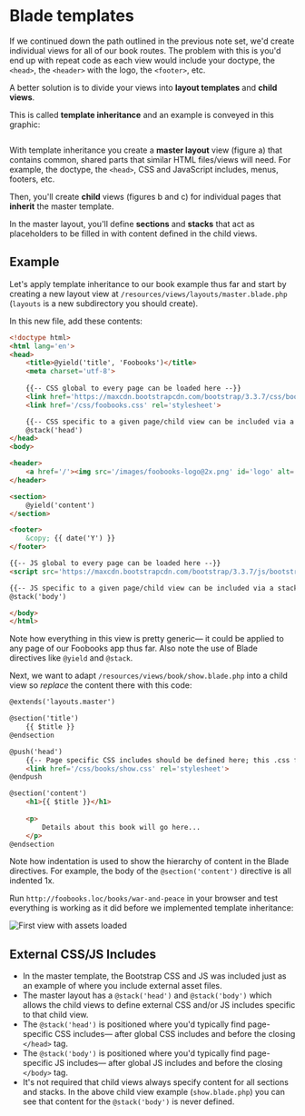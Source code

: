 # Blade templates
If we continued down the path outlined in the previous note set, we'd create individual views for all of our book routes. The problem with this is you'd end up with repeat code as each view would include your doctype, the `<head>`, the `<header>` with the logo, the `<footer>`, etc.

A better solution is to divide your views into __layout templates__ and __child views__.

This is called __template inheritance__ and an example is conveyed in this graphic:

<img src='https://s3.amazonaws.com/making-the-internet/laravel-view-inheritance@2x.png' style='max-width:792px;' alt=''>

With template inheritance you create a __master layout__ view (figure a) that contains common, shared parts that similar HTML files/views will need. For example, the doctype, the `<head>`, CSS and JavaScript includes, menus, footers, etc. 

Then, you'll create __child__ views (figures b and c) for individual pages that __inherit__ the master template.

In the master layout, you'll define __sections__ and __stacks__ that act as placeholders to be filled in with content defined in the child views.


## Example
Let's apply template inheritance to our book example thus far and start by creating a new layout view at `/resources/views/layouts/master.blade.php` (`layouts` is a new subdirectory you should create).

In this new file, add these contents:

```html
<!doctype html>
<html lang='en'>
<head>
    <title>@yield('title', 'Foobooks')</title>
    <meta charset='utf-8'>
    
    {{-- CSS global to every page can be loaded here --}}
    <link href='https://maxcdn.bootstrapcdn.com/bootstrap/3.3.7/css/bootstrap.min.css' rel='stylesheet' integrity='sha384-BVYiiSIFeK1dGmJRAkycuHAHRg32OmUcww7on3RYdg4Va+PmSTsz/K68vbdEjh4u' crossorigin='anonymous'>
    <link href='/css/foobooks.css' rel='stylesheet'>

    {{-- CSS specific to a given page/child view can be included via a stack --}}
    @stack('head')
</head>
<body>

<header>
    <a href='/'><img src='/images/foobooks-logo@2x.png' id='logo' alt='Foobooks Logo'></a>
</header>

<section>
    @yield('content')
</section>

<footer>
    &copy; {{ date('Y') }}
</footer>

{{-- JS global to every page can be loaded here --}}
<script src='https://maxcdn.bootstrapcdn.com/bootstrap/3.3.7/js/bootstrap.min.js' integrity='sha384-Tc5IQib027qvyjSMfHjOMaLkfuWVxZxUPnCJA7l2mCWNIpG9mGCD8wGNIcPD7Txa' crossorigin='anonymous'></script>

{{-- JS specific to a given page/child view can be included via a stack --}}
@stack('body')

</body>
</html>
```

Note how everything in this view is pretty generic&mdash; it could be applied to any page of our Foobooks app thus far. Also note the use of Blade directives like `@yield` and `@stack`.

Next, we want to adapt `/resources/views/book/show.blade.php` into a child view so *replace* the content there with this code:

```html
@extends('layouts.master')

@section('title')
    {{ $title }}
@endsection

@push('head')
    {{-- Page specific CSS includes should be defined here; this .css file does not exist yet, but we can create it --}}
    <link href='/css/books/show.css' rel='stylesheet'>
@endpush

@section('content')
    <h1>{{ $title }}</h1>
    
    <p>
        Details about this book will go here...
    </p>
@endsection
```

Note how indentation is used to show the hierarchy of content in the Blade directives. For example, the body of the `@section('content')` directive is all indented 1x.

Run `http://foobooks.loc/books/war-and-peace` in your browser and test everything is working as it did before we implemented template inheritance:

<img src='https://s3.amazonaws.com/making-the-internet/laravel-first-view-with-assets@2x.png' style='max-width:743px;' alt='First view with assets loaded'>


## External CSS/JS Includes
+ In the master template, the Bootstrap CSS and JS was included just as an example of where you include external asset files.
+ The master layout has a `@stack('head')` and `@stack('body')` which allows the child views to define external CSS and/or JS includes specific to that child view.
+ The `@stack('head')` is positioned where you'd typically find page-specific CSS includes&mdash; after global CSS includes and before the closing `</head>` tag.
+ The `@stack('body')` is positioned where you'd typically find page-specific JS includes&mdash; after global JS includes and before the closing `</body>` tag.
+ It's not required that child views always specify content for all sections and stacks. In the above child view example (`show.blade.php`) you can see that content for the `@stack('body')` is never defined.




